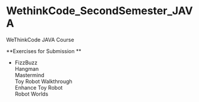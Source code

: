 # WethinkCode_SecondSemester_JAVA
WeThinkCode JAVA Course

**Exercises for Submission **  
-  FizzBuzz  
Hangman  
Mastermind  
Toy Robot Walkthrough  
Enhance Toy Robot  
Robot Worlds  

